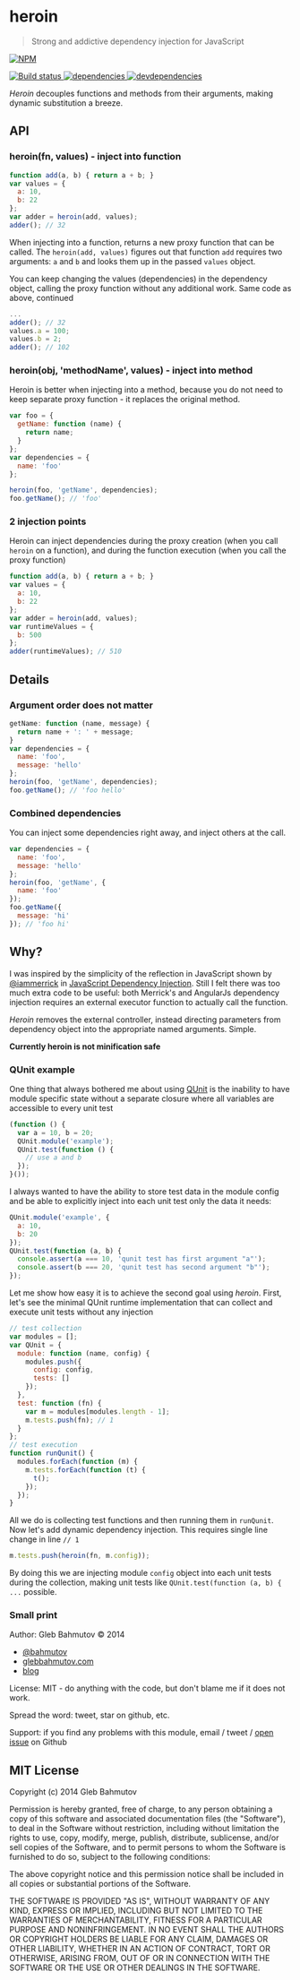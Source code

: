 # heroin

> Strong and addictive dependency injection for JavaScript

[![NPM][heroin-icon] ][heroin-url]

[![Build status][heroin-ci-image] ][heroin-ci-url]
[![dependencies][heroin-dependencies-image] ][heroin-dependencies-url]
[![devdependencies][heroin-devdependencies-image] ][heroin-devdependencies-url]

*Heroin* decouples functions and methods from their arguments, making
dynamic substitution a breeze.

## API

### heroin(fn, values) - inject into function

```js
function add(a, b) { return a + b; }
var values = {
  a: 10,
  b: 22
};
var adder = heroin(add, values);
adder(); // 32
```

When injecting into a function, returns a new proxy function that can be called.
The `heroin(add, values)` figures out that function `add` requires two arguments:
`a` and `b` and looks them up in the passed `values` object.

You can keep changing the values (dependencies) in the dependency object,
calling the proxy function without any additional work. Same code as above,
continued

```js
...
adder(); // 32
values.a = 100;
values.b = 2;
adder(); // 102
```

### heroin(obj, 'methodName', values) - inject into method

Heroin is better when injecting into a method, because you do not need to keep
separate proxy function - it replaces the original method.

```js
var foo = {
  getName: function (name) {
    return name;
  }
};
var dependencies = {
  name: 'foo'
};

heroin(foo, 'getName', dependencies);
foo.getName(); // 'foo'
```

### 2 injection points

Heroin can inject dependencies during the proxy creation (when you call `heroin` on a function),
and during the function execution (when you call the proxy function)

```js
function add(a, b) { return a + b; }
var values = {
  a: 10,
  b: 22
};
var adder = heroin(add, values);
var runtimeValues = {
  b: 500
};
adder(runtimeValues); // 510
```

## Details

### Argument order does not matter

```js
getName: function (name, message) {
  return name + ': ' + message;
}
var dependencies = {
  name: 'foo',
  message: 'hello'
};
heroin(foo, 'getName', dependencies);
foo.getName(); // 'foo hello'
```

### Combined dependencies

You can inject some dependencies right away, and inject others
at the call.

```js
var dependencies = {
  name: 'foo',
  message: 'hello'
};
heroin(foo, 'getName', {
  name: 'foo'
});
foo.getName({
  message: 'hi'
}); // 'foo hi'
```

## Why?

I was inspired by the simplicity of the reflection in JavaScript shown
by [@iammerrick](https://twitter.com/iammerrick)
in [JavaScript Dependency Injection](http://merrickchristensen.com/articles/javascript-dependency-injection.html).
Still I felt there was too much extra code to be useful: both Merrick's and AngularJs
dependency injection requires an external executor function to actually call the function.

*Heroin* removes the external controller, instead directing parameters from dependency object
into the appropriate named arguments. Simple.

**Currently heroin is not minification safe**

### QUnit example

One thing that always bothered me about using
[QUnit](http://api.qunitjs.com/module/) is the inability to have module specific
state without a separate closure where all variables are accessible to every unit test

```js
(function () {
  var a = 10, b = 20;
  QUnit.module('example');
  QUnit.test(function () {
    // use a and b
  });
}());
```

I always wanted to have the ability to store test data in the module config
and be able to explicitly inject into each unit test only the data it needs:

```js
QUnit.module('example', {
  a: 10,
  b: 20
});
QUnit.test(function (a, b) {
  console.assert(a === 10, 'qunit test has first argument "a"');
  console.assert(b === 20, 'qunit test has second argument "b"');
});
```

Let me show how easy it is to achieve the second goal using *heroin*. First, let's
see the minimal QUnit runtime implementation that can collect and execute unit tests
without any injection

```js
// test collection
var modules = [];
var QUnit = {
  module: function (name, config) {
    modules.push({
      config: config,
      tests: []
    });
  },
  test: function (fn) {
    var m = modules[modules.length - 1];
    m.tests.push(fn); // 1
  }
};
// test execution
function runQunit() {
  modules.forEach(function (m) {
    m.tests.forEach(function (t) {
      t();
    });
  });
}
```

All we do is collecting test functions and then running them in `runQunit`.
Now let's add dynamic dependency injection. This requires single line change
in line `// 1`

```js
m.tests.push(heroin(fn, m.config));
```

By doing this we are injecting module `config` object into each unit tests
during the collection, making unit tests like `QUnit.test(function (a, b) { ...`
possible.

### Small print

Author: Gleb Bahmutov &copy; 2014

* [@bahmutov](https://twitter.com/bahmutov)
* [glebbahmutov.com](http://glebbahmutov.com)
* [blog](http://bahmutov.calepin.co/)

License: MIT - do anything with the code, but don't blame me if it does not work.

Spread the word: tweet, star on github, etc.

Support: if you find any problems with this module, email / tweet /
[open issue](https://github.com/bahmutov/heroin/issues) on Github

## MIT License

Copyright (c) 2014 Gleb Bahmutov

Permission is hereby granted, free of charge, to any person
obtaining a copy of this software and associated documentation
files (the "Software"), to deal in the Software without
restriction, including without limitation the rights to use,
copy, modify, merge, publish, distribute, sublicense, and/or sell
copies of the Software, and to permit persons to whom the
Software is furnished to do so, subject to the following
conditions:

The above copyright notice and this permission notice shall be
included in all copies or substantial portions of the Software.

THE SOFTWARE IS PROVIDED "AS IS", WITHOUT WARRANTY OF ANY KIND,
EXPRESS OR IMPLIED, INCLUDING BUT NOT LIMITED TO THE WARRANTIES
OF MERCHANTABILITY, FITNESS FOR A PARTICULAR PURPOSE AND
NONINFRINGEMENT. IN NO EVENT SHALL THE AUTHORS OR COPYRIGHT
HOLDERS BE LIABLE FOR ANY CLAIM, DAMAGES OR OTHER LIABILITY,
WHETHER IN AN ACTION OF CONTRACT, TORT OR OTHERWISE, ARISING
FROM, OUT OF OR IN CONNECTION WITH THE SOFTWARE OR THE USE OR
OTHER DEALINGS IN THE SOFTWARE.

[heroin-icon]: https://nodei.co/npm/heroin.png?downloads=true
[heroin-url]: https://npmjs.org/package/heroin
[heroin-ci-image]: https://travis-ci.org/bahmutov/heroin.png?branch=master
[heroin-ci-url]: https://travis-ci.org/bahmutov/heroin
[heroin-coverage-image]: https://coveralls.io/repos/bahmutov/heroin/badge.png
[heroin-coverage-url]: https://coveralls.io/r/bahmutov/heroin
[heroin-dependencies-image]: https://david-dm.org/bahmutov/heroin.png
[heroin-dependencies-url]: https://david-dm.org/bahmutov/heroin
[heroin-devdependencies-image]: https://david-dm.org/bahmutov/heroin/dev-status.png
[heroin-devdependencies-url]: https://david-dm.org/bahmutov/heroin#info=devDependencies
